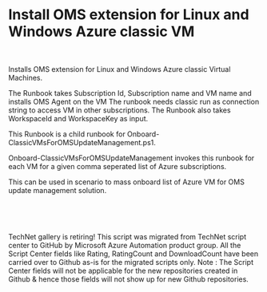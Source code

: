 ﻿Install OMS extension for Linux and Windows Azure classic VM
============================================================

            

 

Installs OMS extension for Linux and Windows Azure classic Virtual Machines.

The Runbook takes Subscription Id, Subscription name and VM name and installs OMS Agent on the VM
The runbook needs classic run as connection string to access VM in other subscriptions.
The Runbook also takes WorkspaceId and WorkspaceKey as input.

This Runbook is a child runbook for Onboard-ClassicVMsForOMSUpdateManagement.ps1.

Onboard-ClassicVMsForOMSUpdateManagement invokes this runbook for each VM for a given comma seperated list of Azure subscriptions.

This can be used in scenario to mass onboard list of Azure VM for OMS update management solution.

 

 

        
    
TechNet gallery is retiring! This script was migrated from TechNet script center to GitHub by Microsoft Azure Automation product group. All the Script Center fields like Rating, RatingCount and DownloadCount have been carried over to Github as-is for the migrated scripts only. Note : The Script Center fields will not be applicable for the new repositories created in Github & hence those fields will not show up for new Github repositories.

